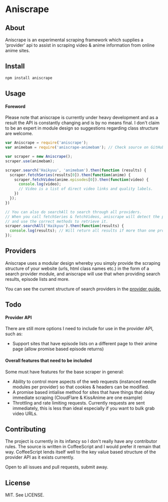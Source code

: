 # Aniscrape

## About

Aniscrape is an experimental scraping framework which supplies a 'provider' api to assist in scraping video & anime information from online anime sites.

## Install

```sh
npm install aniscrape
```

## Usage

#### Foreword
Please note that aniscrape is currently under heavy development and as a result the API is constantly changing and is by no means final. I don't claim to be an expert in module design so suggestions regarding class structure are welcome.

```js
var Aniscrape = require('aniscrape');
var animebam = require('aniscrape-animebam'); // Check source on GitHub for more info.

var scraper = new Aniscrape();
scraper.use(animebam);

scraper.search('Haikyuu', 'animebam').then(function (results) {
  scraper.fetchSeries(results[0]).then(function(anime) {
    scraper.fetchVideo(anime.episodes[0]).then(function(video) {
      console.log(video);
      // Video is a list of direct video links and quality labels.
    })
  });
})

// You can also do searchAll to search through all providers.
// When you call fetchSeries & fetchVideos, aniscrape will detect the provider automatically
// and use the correct methods to retrieve it.
scraper.searchAll('Haikyuu').then(function(results) {
  console.log(results); // Will return all results if more than one provider is supplied.
});
```

## Providers

Aniscrape uses a modular design whereby you simply provide the scraping structure of your website (urls, html class names etc.) in the form of a search provider module, and aniscrape will use that when providing search results, episode lists and more.

You can see the current structure of search providers in the [provider guide.](provider-guide.md)

## Todo

#### Provider API

There are still more options I need to include for use in the provider API, such as:

- Support sites that have episode lists on a different page to their anime page (allow promise based episode returns)

#### Overall features that need to be included

Some must have features for the base scraper in general:

- Ability to control more aspects of the web requests (instanced needle modules per provider) so that cookies & headers can be modified.
- A promise based intialise method for sites that have things that delay immediate scraping (CloudFlare & KissAnime are one example)
- Throttling and rate limiting requests. Currently requests are sent immediately, this is less than ideal especially if you want to bulk grab video URLs.

## Contributing

The project is currently in its infancy so I don't really have any contributor rules. The source is written in CoffeeScript and I would prefer it remain that way. CoffeeScript lends itself well to the key value based structure of the provider API as it exists currently.

Open to all issues and pull requests, submit away.

## License

MIT. See LICENSE.
